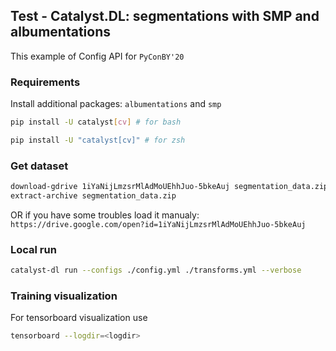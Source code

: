 ## Test - Catalyst.DL: segmentations with SMP and albumentations

This example of Config API for `PyConBY'20`

### Requirements

Install additional packages: `albumentations` and `smp`

```bash
pip install -U catalyst[cv] # for bash

pip install -U "catalyst[cv]" # for zsh
```

### Get dataset

```bash
download-gdrive 1iYaNijLmzsrMlAdMoUEhhJuo-5bkeAuj segmentation_data.zip
extract-archive segmentation_data.zip
```

OR if you have some troubles load it manualy: `https://drive.google.com/open?id=1iYaNijLmzsrMlAdMoUEhhJuo-5bkeAuj`

### Local run

```bash
catalyst-dl run --configs ./config.yml ./transforms.yml --verbose
```

### Training visualization

For tensorboard visualization use 

```bash
tensorboard --logdir=<logdir>
```